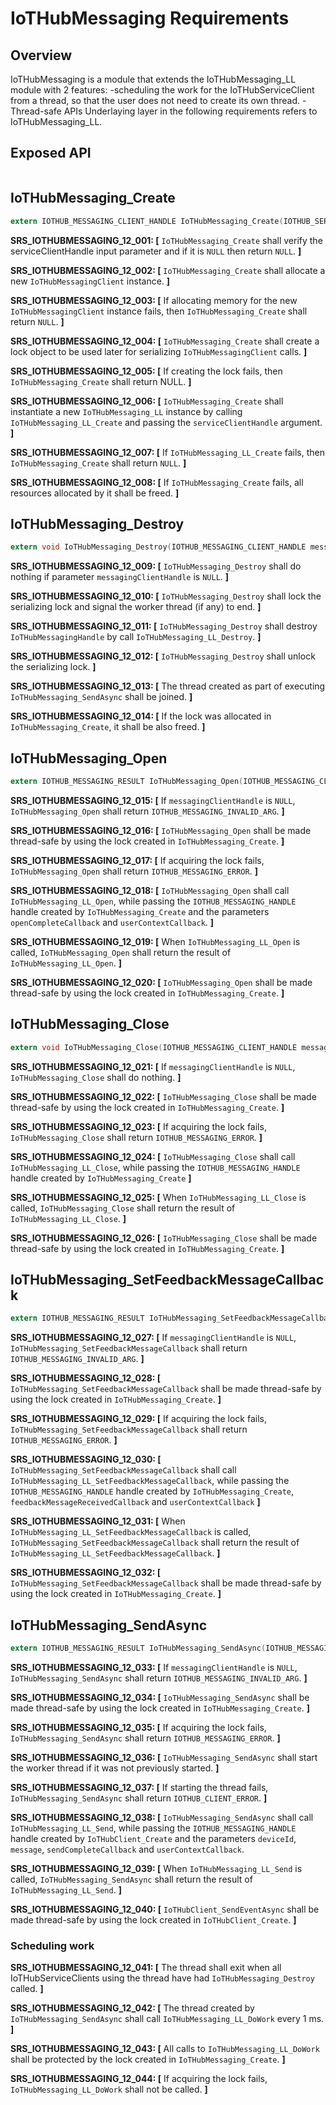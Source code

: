 ﻿# IoTHubMessaging Requirements

## Overview

IoTHubMessaging is a module that extends the IoTHubMessaging_LL module with 2 features:
-scheduling the work for the IoTHubServiceClient from a thread, so that the user does not need to create its own thread.
-Thread-safe APIs
Underlaying layer in the following requirements refers to IoTHubMessaging_LL.

## Exposed API
```c
```

## IoTHubMessaging_Create

```c 
extern IOTHUB_MESSAGING_CLIENT_HANDLE IoTHubMessaging_Create(IOTHUB_SERVICE_CLIENT_AUTH_HANDLE serviceClientHandle);
```
**SRS_IOTHUBMESSAGING_12_001: [** `IoTHubMessaging_Create` shall verify the serviceClientHandle input parameter and if it is `NULL` then return `NULL`. **]**

**SRS_IOTHUBMESSAGING_12_002: [** `IoTHubMessaging_Create` shall allocate a new `IoTHubMessagingClient` instance. **]**

**SRS_IOTHUBMESSAGING_12_003: [** If allocating memory for the new `IoTHubMessagingClient` instance fails, then `IoTHubMessaging_Create` shall return `NULL`. **]**

**SRS_IOTHUBMESSAGING_12_004: [** `IoTHubMessaging_Create` shall create a lock object to be used later for serializing `IoTHubMessagingClient` calls. **]**

**SRS_IOTHUBMESSAGING_12_005: [** If creating the lock fails, then `IoTHubMessaging_Create` shall return NULL. **]**

**SRS_IOTHUBMESSAGING_12_006: [** `IoTHubMessaging_Create` shall instantiate a new `IoTHubMessaging_LL` instance by calling `IoTHubMessaging_LL_Create` and passing the `serviceClientHandle` argument. **]**

**SRS_IOTHUBMESSAGING_12_007: [** If `IoTHubMessaging_LL_Create` fails, then `IoTHubMessaging_Create` shall return `NULL`. **]**

**SRS_IOTHUBMESSAGING_12_008: [** If `IoTHubMessaging_Create` fails, all resources allocated by it shall be freed. **]**


## IoTHubMessaging_Destroy

```c
extern void IoTHubMessaging_Destroy(IOTHUB_MESSAGING_CLIENT_HANDLE messagingClientHandle);
```
**SRS_IOTHUBMESSAGING_12_009: [** `IoTHubMessaging_Destroy` shall do nothing if parameter `messagingClientHandle` is `NULL`. **]**

**SRS_IOTHUBMESSAGING_12_010: [** `IoTHubMessaging_Destroy` shall lock the serializing lock and signal the worker thread (if any) to end. **]**

**SRS_IOTHUBMESSAGING_12_011: [** `IoTHubMessaging_Destroy` shall destroy `IoTHubMessagingHandle` by call `IoTHubMessaging_LL_Destroy`. **]**

**SRS_IOTHUBMESSAGING_12_012: [** `IoTHubMessaging_Destroy` shall unlock the serializing lock. **]**

**SRS_IOTHUBMESSAGING_12_013: [** The thread created as part of executing `IoTHubMessaging_SendAsync` shall be joined. **]**

**SRS_IOTHUBMESSAGING_12_014: [** If the lock was allocated in `IoTHubMessaging_Create`, it shall be also freed. **]**


## IoTHubMessaging_Open
```c
extern IOTHUB_MESSAGING_RESULT IoTHubMessaging_Open(IOTHUB_MESSAGING_CLIENT_HANDLE messagingClientHandle, IOTHUB_OPEN_COMPLETE_CALLBACK openCompleteCallback, void* userContextCallback);
```
**SRS_IOTHUBMESSAGING_12_015: [** If `messagingClientHandle` is `NULL`, `IoTHubMessaging_Open` shall return `IOTHUB_MESSAGING_INVALID_ARG`. **]**

**SRS_IOTHUBMESSAGING_12_016: [** `IoTHubMessaging_Open` shall be made thread-safe by using the lock created in `IoTHubMessaging_Create`. **]**

**SRS_IOTHUBMESSAGING_12_017: [** If acquiring the lock fails, `IoTHubMessaging_Open` shall return `IOTHUB_MESSAGING_ERROR`. **]**

**SRS_IOTHUBMESSAGING_12_018: [** `IoTHubMessaging_Open` shall call `IoTHubMessaging_LL_Open`, while passing the `IOTHUB_MESSAGING_HANDLE` handle created by `IoTHubMessaging_Create` and the parameters `openCompleteCallback` and `userContextCallback`. **]**

**SRS_IOTHUBMESSAGING_12_019: [** When `IoTHubMessaging_LL_Open` is called, `IoTHubMessaging_Open` shall return the result of `IoTHubMessaging_LL_Open`. **]**

**SRS_IOTHUBMESSAGING_12_020: [** `IoTHubMessaging_Open` shall be made thread-safe by using the lock created in `IoTHubMessaging_Create`. **]**


## IoTHubMessaging_Close
```c
extern void IoTHubMessaging_Close(IOTHUB_MESSAGING_CLIENT_HANDLE messagingClientHandle)
```
**SRS_IOTHUBMESSAGING_12_021: [** If `messagingClientHandle` is `NULL`, `IoTHubMessaging_Close` shall do nothing. **]**

**SRS_IOTHUBMESSAGING_12_022: [** `IoTHubMessaging_Close` shall be made thread-safe by using the lock created in `IoTHubMessaging_Create`. **]**

**SRS_IOTHUBMESSAGING_12_023: [** If acquiring the lock fails, `IoTHubMessaging_Close` shall return `IOTHUB_MESSAGING_ERROR`. **]**

**SRS_IOTHUBMESSAGING_12_024: [** `IoTHubMessaging_Close` shall call `IoTHubMessaging_LL_Close`, while passing the `IOTHUB_MESSAGING_HANDLE` handle created by `IoTHubMessaging_Create` **]**

**SRS_IOTHUBMESSAGING_12_025: [** When `IoTHubMessaging_LL_Close` is called, `IoTHubMessaging_Close` shall return the result of `IoTHubMessaging_LL_Close`. **]**

**SRS_IOTHUBMESSAGING_12_026: [** `IoTHubMessaging_Close` shall be made thread-safe by using the lock created in `IoTHubMessaging_Create`. **]**


## IoTHubMessaging_SetFeedbackMessageCallback
```c
extern IOTHUB_MESSAGING_RESULT IoTHubMessaging_SetFeedbackMessageCallback(IOTHUB_MESSAGING_CLIENT_HANDLE messagingClientHandle, IOTHUB_FEEDBACK_MESSAGE_RECEIVED_CALLBACK feedbackMessageReceivedCallback, void* userContextCallback);
```
**SRS_IOTHUBMESSAGING_12_027: [** If `messagingClientHandle` is `NULL`, `IoTHubMessaging_SetFeedbackMessageCallback` shall return `IOTHUB_MESSAGING_INVALID_ARG`. **]**

**SRS_IOTHUBMESSAGING_12_028: [** `IoTHubMessaging_SetFeedbackMessageCallback` shall be made thread-safe by using the lock created in `IoTHubMessaging_Create`. **]**

**SRS_IOTHUBMESSAGING_12_029: [** If acquiring the lock fails, `IoTHubMessaging_SetFeedbackMessageCallback` shall return `IOTHUB_MESSAGING_ERROR`. **]**

**SRS_IOTHUBMESSAGING_12_030: [** `IoTHubMessaging_SetFeedbackMessageCallback` shall call `IoTHubMessaging_LL_SetFeedbackMessageCallback`, while passing the `IOTHUB_MESSAGING_HANDLE` handle created by `IoTHubMessaging_Create`, `feedbackMessageReceivedCallback` and `userContextCallback` **]**

**SRS_IOTHUBMESSAGING_12_031: [** When `IoTHubMessaging_LL_SetFeedbackMessageCallback` is called, `IoTHubMessaging_SetFeedbackMessageCallback` shall return the result of `IoTHubMessaging_LL_SetFeedbackMessageCallback`. **]**

**SRS_IOTHUBMESSAGING_12_032: [** `IoTHubMessaging_SetFeedbackMessageCallback` shall be made thread-safe by using the lock created in `IoTHubMessaging_Create`. **]**


## IoTHubMessaging_SendAsync
```c
extern IOTHUB_MESSAGING_RESULT IoTHubMessaging_SendAsync(IOTHUB_MESSAGING_CLIENT_HANDLE messagingClientHandle, const char* deviceId, IOTHUB_MESSAGE_HANDLE message, IOTHUB_SEND_COMPLETE_CALLBACK sendCompleteCallback, void* userContextCallback)
```

**SRS_IOTHUBMESSAGING_12_033: [** If `messagingClientHandle` is `NULL`, `IoTHubMessaging_SendAsync` shall return `IOTHUB_MESSAGING_INVALID_ARG`. **]**

**SRS_IOTHUBMESSAGING_12_034: [** `IoTHubMessaging_SendAsync` shall be made thread-safe by using the lock created in `IoTHubMessaging_Create`. **]**

**SRS_IOTHUBMESSAGING_12_035: [** If acquiring the lock fails, `IoTHubMessaging_SendAsync` shall return `IOTHUB_MESSAGING_ERROR`. **]**

**SRS_IOTHUBMESSAGING_12_036: [** `IoTHubMessaging_SendAsync` shall start the worker thread if it was not previously started. **]**

**SRS_IOTHUBMESSAGING_12_037: [** If starting the thread fails, `IoTHubMessaging_SendAsync` shall return `IOTHUB_CLIENT_ERROR`. **]**

**SRS_IOTHUBMESSAGING_12_038: [** `IoTHubMessaging_SendAsync` shall call `IoTHubMessaging_LL_Send`, while passing the `IOTHUB_MESSAGING_HANDLE` handle created by `IoTHubClient_Create` and the parameters `deviceId`, `message`, `sendCompleteCallback` and `userContextCallback`.

**SRS_IOTHUBMESSAGING_12_039: [** When `IoTHubMessaging_LL_Send` is called, `IoTHubMessaging_SendAsync` shall return the result of `IoTHubMessaging_LL_Send`. **]**

**SRS_IOTHUBMESSAGING_12_040: [** `IoTHubClient_SendEventAsync` shall be made thread-safe by using the lock created in `IoTHubClient_Create`. **]**


### Scheduling work

**SRS_IOTHUBMESSAGING_12_041: [** The thread shall exit when all IoTHubServiceClients using the thread have had `IoTHubMessaging_Destroy` called. **]**

**SRS_IOTHUBMESSAGING_12_042: [** The thread created by `IoTHubMessaging_SendAsync` shall call `IoTHubMessaging_LL_DoWork` every 1 ms. **]**

**SRS_IOTHUBMESSAGING_12_043: [** All calls to `IoTHubMessaging_LL_DoWork` shall be protected by the lock created in `IoTHubMessaging_Create`. **]**

**SRS_IOTHUBMESSAGING_12_044: [** If acquiring the lock fails, `IoTHubMessaging_LL_DoWork` shall not be called. **]**
